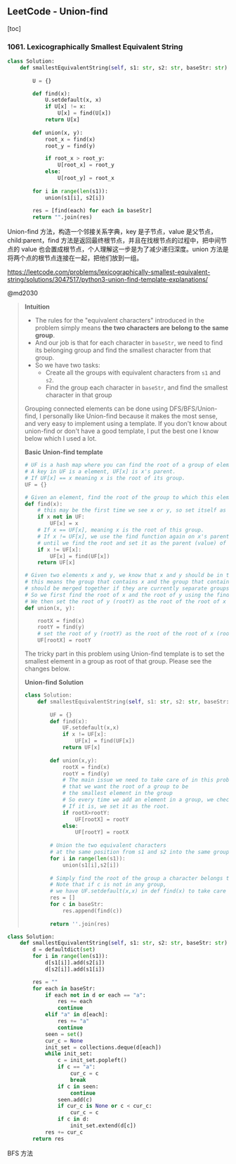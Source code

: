## LeetCode - Union-find

[toc]

### 1061. Lexicographically Smallest Equivalent String

```python
class Solution:
    def smallestEquivalentString(self, s1: str, s2: str, baseStr: str) -> str:
        
        U = {}

        def find(x):
            U.setdefault(x, x)
            if U[x] != x:
                U[x] = find(U[x])
            return U[x]
        
        def union(x, y):
            root_x = find(x)
            root_y = find(y)

            if root_x > root_y:
                U[root_x] = root_y
            else:
                U[root_y] = root_x
        
        for i in range(len(s1)):
            union(s1[i], s2[i])
        
        res = [find(each) for each in baseStr]
        return "".join(res)
```

Union-find 方法，构造一个邻接关系字典，key 是子节点，value 是父节点，child:parent，find 方法是返回最终根节点，并且在找根节点的过程中，把中间节点的 value 也会置成根节点，个人理解这一步是为了减少递归深度。union 方法是将两个点的根节点连接在一起，把他们放到一组。

https://leetcode.com/problems/lexicographically-smallest-equivalent-string/solutions/3047517/python3-union-find-template-explanations/

@md2030

> **Intuition**
>
> - The rules for the "equivalent characters" introduced in the problem simply means **the two characters are belong to the same group**.
> - And our job is that for each character in `baseStr`, we need to find its belonging group and find the smallest character from that group.
> - So we have two tasks:
>   - Create all the groups with equivalent characters from `s1` and `s2`.
>   - Find the group each character in `baseStr`, and find the smallest character in that group
>
> Grouping connected elements can be done using DFS/BFS/Union-find, I personally like Union-find because it makes the most sense, and very easy to implement using a template. If you don't know about union-find or don't have a good template, I put the best one I know below which I used a lot.
>
> **Basic Union-find template**
>
> ```python
> # UF is a hash map where you can find the root of a group of elements giving an element.
> # A key in UF is a element, UF[x] is x's parent.
> # If UF[x] == x meaning x is the root of its group.
> UF = {}
> 
> # Given an element, find the root of the group to which this element belongs.
> def find(x):
>     # this may be the first time we see x or y, so set itself as the root.
>     if x not in UF:
>         UF[x] = x
>     # If x == UF[x], meaning x is the root of this group.
>     # If x != UF[x], we use the find function again on x's parent UF[x] 
>     # until we find the root and set it as the parent (value) of x in UF.
>     if x != UF[x]:
>         UF[x] = find(UF[x])
>     return UF[x]
> 
> # Given two elements x and y, we know that x and y should be in the same group, 
> # this means the group that contains x and the group that contains y 
> # should be merged together if they are currently separate groups.
> # So we first find the root of x and the root of y using the find function.
> # We then set the root of y (rootY) as the root of the root of x (rootX).
> def union(x, y):
> 
>     rootX = find(x)
>     rootY = find(y)
>     # set the root of y (rootY) as the root of the root of x (rootX)
>     UF[rootX] = rootY
> ```
>
> The tricky part in this problem using Union-find template is to set the smallest element in a group as root of that group. Please see the changes below.
>
> **Union-find Solution**
>
> ```python
> class Solution:
>     def smallestEquivalentString(self, s1: str, s2: str, baseStr: str) -> str:
>         
>         UF = {}
>         def find(x):
>             UF.setdefault(x,x)
>             if x != UF[x]:
>                 UF[x] = find(UF[x])
>             return UF[x]
>         
>         def union(x,y):
>             rootX = find(x)
>             rootY = find(y)
>             # The main issue we need to take care of in this problem is
>             # that we want the root of a group to be 
>             # the smallest element in the group
>             # So every time we add an element in a group, we check if it is the smallest one,
>             # If it is, we set it as the root.
>             if rootX>rootY:
>                 UF[rootX] = rootY
>             else:
>                 UF[rootY] = rootX
>         
>         # Union the two equivalent characters
>         # at the same position from s1 and s2 into the same group.
>         for i in range(len(s1)):
>             union(s1[i],s2[i])
>         
>         # Simply find the root of the group a character belongs to
>         # Note that if c is not in any group, 
>         # we have UF.setdefault(x,x) in def find(x) to take care of it
>         res = []
>         for c in baseStr:
>             res.append(find(c))
>             
>         return ''.join(res)
> ```

```python
class Solution:
    def smallestEquivalentString(self, s1: str, s2: str, baseStr: str) -> str:
        d = defaultdict(set)
        for i in range(len(s1)):
            d[s1[i]].add(s2[i])
            d[s2[i]].add(s1[i])

        res = ""
        for each in baseStr:
            if each not in d or each == "a":
                res += each
                continue
            elif "a" in d[each]:
                res += "a"
                continue
            seen = set()
            cur_c = None
            init_set = collections.deque(d[each])
            while init_set:
                c = init_set.popleft()
                if c == "a":
                    cur_c = c
                    break
                if c in seen: 
                    continue
                seen.add(c)
                if cur_c is None or c < cur_c:
                    cur_c = c
                if c in d:
                    init_set.extend(d[c])
            res += cur_c
        return res
```
BFS 方法
